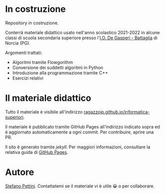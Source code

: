 # In costruzione

Repository in costruzione.

Conterrà materiale didattico usato nell'anno scolastico 2021-2022
in alcune classi di scuola secondaria superiore presso
l'[I.O. De Gasperi - Battaglia](https://www.comprensivonorcia.edu.it) di Norcia (PG).

Argomenti trattati:

- Algoritmi tramite Flowgorithm
- Conversione dei suddetti algoritmi in Python
- Introduzione alla programmazione tramite C++
- Esercizi relativi

# Il materiale didattico

Tutto il materiale è visibile all'indirizzo [ragazzojp.github.io/informatica-superiori](https://ragazzojp.github.io/informatica-superiori).

Il materiale è pubblicato tramite GitHub Pages all'indirizzo indicato sopra
ed è aggiornato automaticamente a ogni commit. Per contribuire, aprire una PR.

Il sito è generato tramite _jekyll_. Per maggiori informazioni, consultare la relativa
guida di [GitHub Pages](https://docs.github.com/en/pages/setting-up-a-github-pages-site-with-jekyll).

# Autore

[Stefano Pettini](https://www.linkedin.com/in/pettini). Contattatemi se il materiale
vi è utile 😀 o per collaborare. 
